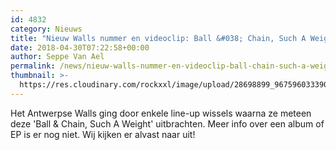 ```yaml
---
id: 4832
category: Nieuws
title: "Nieuw Walls nummer en videoclip: Ball &#038; Chain, Such A Weight"
date: 2018-04-30T07:22:58+00:00
author: Seppe Van Ael
permalink: /news/nieuw-walls-nummer-en-videoclip-ball-chain-such-a-weight/
thumbnail: >-
  https://res.cloudinary.com/rockxxl/image/upload/28698899_967596033390064_1414551020085405279_o.jpg
---
```

Het Antwerpse Walls ging door enkele line-up wissels waarna ze meteen deze 'Ball & Chain, Such A Weight' uitbrachten. Meer info over een album of EP is er nog niet. Wij kijken er alvast naar uit!
